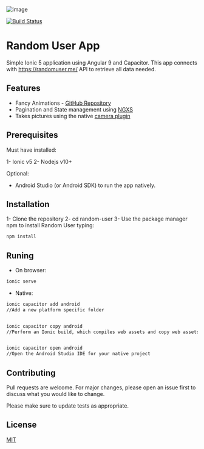 ![image](https://user-images.githubusercontent.com/13851807/90454511-df711580-e0c9-11ea-93cb-d540c4641da2.png)

[![Build Status](https://travis-ci.org/JDonadio/random-user.svg?branch=master)](https://travis-ci.org/JDonadio/random-user)

# Random User App

Simple Ionic 5 application using Angular 9 and Capacitor.
This app connects with https://randomuser.me/ API to retrieve all data needed.

## Features

* Fancy Animations - [GitHub Repository](https://github.com/mhartington/v5-animations)
* Pagination and State management using [NGXS](https://www.ngxs.io/)
* Takes pictures using the native [camera plugin](https://github.com/apache/cordova-plugin-camera)

## Prerequisites

Must have installed:

1- Ionic v5
2- Nodejs v10+

Optional:

* Android Studio (or Android SDK) to run the app natively.

## Installation

1- Clone the repository
2- cd random-user
3- Use the package manager npm to install Random User typing:

```bash
npm install
```

## Runing

* On browser:

```bash
ionic serve
```

* Native:
```bash
ionic capacitor add android 
//Add a new platform specific folder


ionic capacitor copy android
//Perform an Ionic build, which compiles web assets and copy web assets to Capacitor native platform


ionic capacitor open android
//Open the Android Studio IDE for your native project
```

## Contributing
Pull requests are welcome. For major changes, please open an issue first to discuss what you would like to change.

Please make sure to update tests as appropriate.

## License
[MIT](https://choosealicense.com/licenses/mit/)
